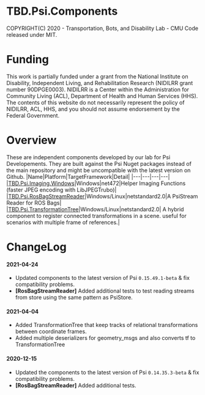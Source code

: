 # TBD.Psi.Components
COPYRIGHT(C) 2020 - Transportation, Bots, and Disability Lab - CMU
Code released under MIT.

# Funding
This work is partially funded under a grant from the National Institute on Disability, Independent Living, and Rehabilitation Research (NIDILRR grant number 90DPGE0003). NIDILRR is a Center within the Administration for Community Living (ACL), Department of Health and Human Services (HHS). The contents of this website do not necessarily represent the policy of NIDILRR, ACL, HHS, and you should not assume endorsement by the Federal Government.

# Overview
These are independent components developed by our lab for Psi Developements. They are built against the Psi Nuget packages instead of the main repository and might be uncompatible with the latest version on Github.
|Name|Platform|TargetFramework|Detail|
|---|---|---|---|
|[TBD.Psi.Imaging.Windows](TBD.Psi.Imaging.Windows/README.md)|Windows|net472|Helper Imaging Functions (faster JPEG encoding with LibJPEGTrubo)|
|[TBD.Psi.RosBagStreamReader](TBD.Psi.RosBagStreamReader/README.md)|Windows/Linux|netstandard2.0|A PsiStream Reader for ROS Bags|
|[TBD.Psi.TransformationTree](TBD.Psi.TransformationTree/README.md)|Windows/Linux|netstandard2.0| A hybrid component to register connected transformations in a scene. useful for scenarios with multiple frame of references.|
# ChangeLog
#### 2021-04-24
- Updated components to the latest version of Psi `0.15.49.1-beta` & fix compatibility problems.
- **[RosBagStreamReader]** Added additional tests to test reading streams from store using the same pattern as PsiStore.
#### 2021-04-04
- Added TransformationTree that keep tracks of relational transformations between coordinate frames.
- Added multiple deserializers for geometry_msgs and also converts tf to TransformationTree
#### 2020-12-15
- Updated the components to the latest version of Psi `0.14.35.3-beta` & fix compatibility problems.
- **[RosBagStreamReader]** Added additional tests.
